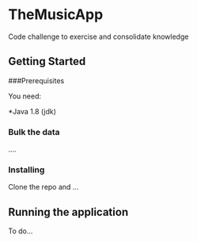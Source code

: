 # TheMusicApp
Code challenge to exercise and consolidate knowledge

## Getting Started

###Prerequisites

You need:

*Java 1.8 (jdk)

### Bulk the data

....

### Installing

Clone the repo and ...

## Running the application

To do...